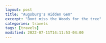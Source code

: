 ```yaml
---
layout: post
title: "Augsburg's Hidden Gem"
excerpt: "Dont miss the Woods for the tree"
categories: travels
tags: [travels]
modified: 2022-07-11T14:11:53-04:00
---
```





